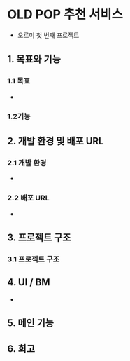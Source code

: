 # OLD POP 추천 서비스
- 오르미 첫 번째 프로젝트

## 1. 목표와 기능

### 1.1 목표
-

### 1.2기능


## 2. 개발 환경 및 배포 URL
### 2.1 개발 환경
-

### 2.2 배포 URL
-

## 3. 프로젝트 구조
### 3.1 프로젝트 구조

## 4. UI / BM
-

## 5. 메인 기능

## 6. 회고

